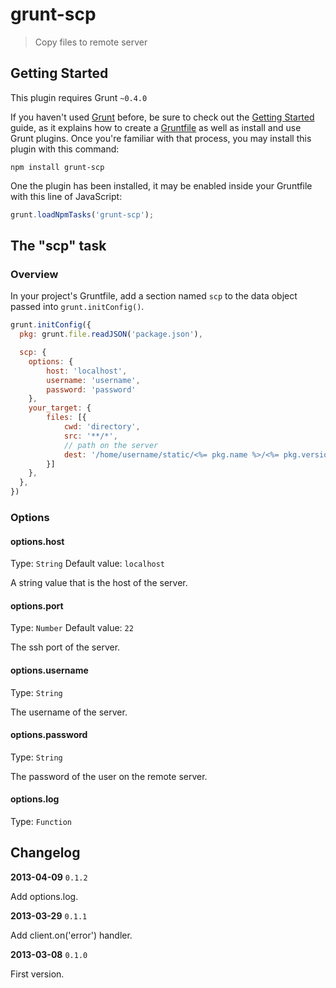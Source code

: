 # grunt-scp

> Copy files to remote server

## Getting Started

This plugin requires Grunt `~0.4.0`

If you haven't used [Grunt](http://gruntjs.com/) before, be sure to check out the [Getting Started](http://gruntjs.com/getting-started) guide, as it explains how to create a [Gruntfile](http://gruntjs.com/sample-gruntfile) as well as install and use Grunt plugins. Once you're familiar with that process, you may install this plugin with this command:

```shell
npm install grunt-scp
```

One the plugin has been installed, it may be enabled inside your Gruntfile with this line of JavaScript:

```js
grunt.loadNpmTasks('grunt-scp');
```

## The "scp" task

### Overview

In your project's Gruntfile, add a section named `scp` to the data object passed into `grunt.initConfig()`.

```js
grunt.initConfig({
  pkg: grunt.file.readJSON('package.json'),

  scp: {
    options: {
        host: 'localhost',
        username: 'username',
        password: 'password'
    },
    your_target: {
        files: [{
            cwd: 'directory',
            src: '**/*',
            // path on the server
            dest: '/home/username/static/<%= pkg.name %>/<%= pkg.version %>'
        }]
    },
  },
})
```

### Options


#### options.host
Type: `String`
Default value: `localhost`

A string value that is the host of the server.

#### options.port
Type: `Number`
Default value: `22`

The ssh port of the server.


#### options.username
Type: `String`

The username of the server.


#### options.password
Type: `String`

The password of the user on the remote server.

#### options.log
Type: `Function`


## Changelog

**2013-04-09** `0.1.2`

Add options.log.

**2013-03-29** `0.1.1`

Add client.on('error') handler.

**2013-03-08** `0.1.0`

First version.
